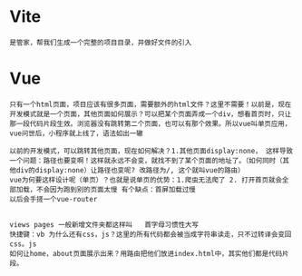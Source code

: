 # Vite 
    是管家，帮我们生成一个完整的项目目录，并做好文件的引入

# Vue
    只有一个html页面，项目应该有很多页面，需要额外的html文件？这里不需要！以前是，现在开发模式就是一个页面，其他页面如何展示？可以把某个页面弄成一个div，想看首页时，只让那一段代码片段生效。浏览器没有跳转第二个页面，也可以有那个效果。所以vue叫单页应用，vue问世后，小程序就上线了，语法如出一辙

    以前的开发模式，可以跳转其他页面，现在如何解决？1.其他页面display:none， 这样导致一个问题：路径也要变啊！这样就永远不会变，就找不到了某个页面的地址了。（如何同时（其他div的display:none）让路径也变呢? 改路径为/, 这个就叫vue的路由）
    vue为何要这样设计呢（单页）？也就是说单页的优势：1.爬虫无法爬了 2. 打开首页就会全部加载，不会因为跑到别的页面太慢 有个缺点：首屏加载过慢
    以后会手搓一个vue-router


    views pages 一般新增文件夹都这样叫   首字母习惯性大写
    快捷键：vb 为什么还有css，js？这里的所有代码都会被当成字符串读走，只不过转译会变回css。js
    如何让home，about页面展示出来？用路由把他们放进index.html中，其实他们都是代码片段。